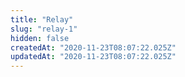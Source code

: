```yaml
---
title: "Relay"
slug: "relay-1"
hidden: false
createdAt: "2020-11-23T08:07:22.025Z"
updatedAt: "2020-11-23T08:07:22.025Z"
---
```

